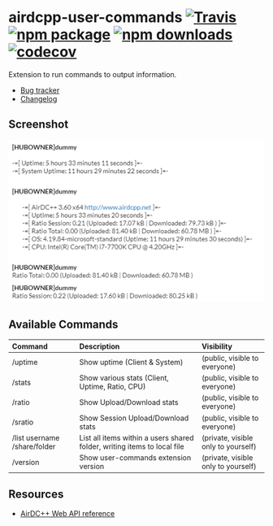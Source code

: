 # airdcpp-user-commands [![Travis][build-badge]][build] [![npm package][npm-badge]][npm] [![npm downloads][npm-dl-badge]][npm] [![codecov][coverage-badge]][coverage]

Extension to run commands to output information.

- [Bug tracker](https://github.com/peps1/airdcpp-user-commands/issues)
- [Changelog](https://github.com/peps1/airdcpp-user-commands/blob/master/CHANGELOG.md)

## Screenshot

![Output](doc/commands_output.png?raw=true "Output")

## Available Commands

| Command | Description | Visibility |
| :--- | :--- | :--- |
| /uptime | Show uptime (Client & System) | (public, visible to everyone) |
| /stats  | Show various stats (Client, Uptime, Ratio, CPU)| (public, visible to everyone) |
| /ratio  | Show Upload/Download stats| (public, visible to everyone) |
| /sratio | Show Session Upload/Download stats| (public, visible to everyone) |
| /list username /share/folder | List all items within a users shared folder, writing items to local file | (private, visible only to yourself) |
| /version | Show user-commands extension version| (private, visible only to yourself) |

## Resources

- [AirDC++ Web API reference](https://airdcpp.docs.apiary.io/)

[build-badge]: https://img.shields.io/travis/peps1/airdcpp-user-commands/master.svg?style=flat-square
[build]: https://travis-ci.org/peps1/airdcpp-user-commands

[npm-badge]: https://img.shields.io/npm/v/airdcpp-user-commands.svg?style=flat-square
[npm]: https://www.npmjs.org/package/airdcpp-user-commands
[npm-dl-badge]: https://img.shields.io/npm/dt/airdcpp-user-commands?label=npm%20downloads&style=flat-square

[coverage-badge]: https://codecov.io/gh/peps1/airdcpp-user-commands/branch/master/graph/badge.svg
[coverage]: https://codecov.io/gh/peps1/airdcpp-user-commands